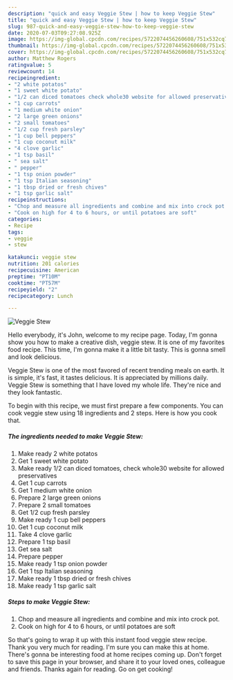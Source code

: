 ```yaml
---
description: "quick and easy Veggie Stew | how to keep Veggie Stew"
title: "quick and easy Veggie Stew | how to keep Veggie Stew"
slug: 987-quick-and-easy-veggie-stew-how-to-keep-veggie-stew
date: 2020-07-03T09:27:08.925Z
image: https://img-global.cpcdn.com/recipes/5722074456260608/751x532cq70/veggie-stew-recipe-main-photo.jpg
thumbnail: https://img-global.cpcdn.com/recipes/5722074456260608/751x532cq70/veggie-stew-recipe-main-photo.jpg
cover: https://img-global.cpcdn.com/recipes/5722074456260608/751x532cq70/veggie-stew-recipe-main-photo.jpg
author: Matthew Rogers
ratingvalue: 5
reviewcount: 14
recipeingredient:
- "2 white potatos"
- "1 sweet white potato"
- "1/2 can diced tomatoes check whole30 website for allowed preservatives"
- "1 cup carrots"
- "1 medium white onion"
- "2 large green onions"
- "2 small tomatoes"
- "1/2 cup fresh parsley"
- "1 cup bell peppers"
- "1 cup coconut milk"
- "4 clove garlic"
- "1 tsp basil"
- " sea salt"
- " pepper"
- "1 tsp onion powder"
- "1 tsp Italian seasoning"
- "1 tbsp dried or fresh chives"
- "1 tsp garlic salt"
recipeinstructions:
- "Chop and measure all ingredients and combine and mix into crock pot."
- "Cook on high for 4 to 6 hours, or until potatoes are soft"
categories:
- Recipe
tags:
- veggie
- stew

katakunci: veggie stew 
nutrition: 201 calories
recipecuisine: American
preptime: "PT10M"
cooktime: "PT57M"
recipeyield: "2"
recipecategory: Lunch

---
```



![Veggie Stew](https://img-global.cpcdn.com/recipes/5722074456260608/751x532cq70/veggie-stew-recipe-main-photo.jpg)

Hello everybody, it's John, welcome to my recipe page. Today, I'm gonna show you how to make a creative dish, veggie stew. It is one of my favorites food recipe. This time, I'm gonna make it a little bit tasty. This is gonna smell and look delicious.

Veggie Stew is one of the most favored of recent trending meals on earth. It is simple, it's fast, it tastes delicious. It is appreciated by millions daily. Veggie Stew is something that I have loved my whole life. They're nice and they look fantastic.




To begin with this recipe, we must first prepare a few components. You can cook veggie stew using 18 ingredients and 2 steps. Here is how you cook that.

<!--inarticleads1-->

##### The ingredients needed to make Veggie Stew:

1. Make ready 2 white potatos
1. Get 1 sweet white potato
1. Make ready 1/2 can diced tomatoes, check whole30 website for allowed preservatives
1. Get 1 cup carrots
1. Get 1 medium white onion
1. Prepare 2 large green onions
1. Prepare 2 small tomatoes
1. Get 1/2 cup fresh parsley
1. Make ready 1 cup bell peppers
1. Get 1 cup coconut milk
1. Take 4 clove garlic
1. Prepare 1 tsp basil
1. Get  sea salt
1. Prepare  pepper
1. Make ready 1 tsp onion powder
1. Get 1 tsp Italian seasoning
1. Make ready 1 tbsp dried or fresh chives
1. Make ready 1 tsp garlic salt




<!--inarticleads2-->

##### Steps to make Veggie Stew:

1. Chop and measure all ingredients and combine and mix into crock pot.
1. Cook on high for 4 to 6 hours, or until potatoes are soft




So that's going to wrap it up with this instant food veggie stew recipe. Thank you very much for reading. I'm sure you can make this at home. There's gonna be interesting food at home recipes coming up. Don't forget to save this page in your browser, and share it to your loved ones, colleague and friends. Thanks again for reading. Go on get cooking!
